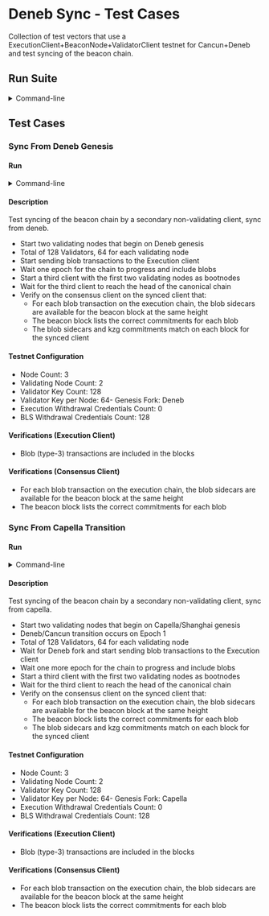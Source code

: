 # Deneb Sync - Test Cases

Collection of test vectors that use a ExecutionClient+BeaconNode+ValidatorClient testnet for Cancun+Deneb and test syncing of the beacon chain.

## Run Suite

<details>
<summary>Command-line</summary>

```bash
./hive --client <CLIENTS> --sim eth2/dencun --sim.limit "eth2-deneb-sync/"
```

</details>

## Test Cases

### Sync From Deneb Genesis

#### Run

<details>
<summary>Command-line</summary>

```bash
./hive --client <CLIENTS> --sim eth2/dencun --sim.limit "eth2-deneb-sync/test-sync-from-deneb-"
```

</details>

#### Description


Test syncing of the beacon chain by a secondary non-validating client, sync from deneb.

- Start two validating nodes that begin on Deneb genesis
- Total of 128 Validators, 64 for each validating node
- Start sending blob transactions to the Execution client
- Wait one epoch for the chain to progress and include blobs
- Start a third client with the first two validating nodes as bootnodes
- Wait for the third client to reach the head of the canonical chain
- Verify on the consensus client on the synced client that:
  - For each blob transaction on the execution chain, the blob sidecars are available for the
	beacon block at the same height
  - The beacon block lists the correct commitments for each blob
  - The blob sidecars and kzg commitments match on each block for the synced client


#### Testnet Configuration


- Node Count: 3
- Validating Node Count: 2
- Validator Key Count: 128
- Validator Key per Node: 64- Genesis Fork: Deneb
- Execution Withdrawal Credentials Count: 0
- BLS Withdrawal Credentials Count: 128

#### Verifications (Execution Client)


- Blob (type-3) transactions are included in the blocks

#### Verifications (Consensus Client)


- For each blob transaction on the execution chain, the blob sidecars are available for the beacon block at the same height
- The beacon block lists the correct commitments for each blob

### Sync From Capella Transition

#### Run

<details>
<summary>Command-line</summary>

```bash
./hive --client <CLIENTS> --sim eth2/dencun --sim.limit "eth2-deneb-sync/test-sync-from-capella-"
```

</details>

#### Description


Test syncing of the beacon chain by a secondary non-validating client, sync from capella.

- Start two validating nodes that begin on Capella/Shanghai genesis
- Deneb/Cancun transition occurs on Epoch 1
- Total of 128 Validators, 64 for each validating node
- Wait for Deneb fork and start sending blob transactions to the Execution client
- Wait one more epoch for the chain to progress and include blobs
- Start a third client with the first two validating nodes as bootnodes
- Wait for the third client to reach the head of the canonical chain
- Verify on the consensus client on the synced client that:
  - For each blob transaction on the execution chain, the blob sidecars are available for the
	beacon block at the same height
  - The beacon block lists the correct commitments for each blob
  - The blob sidecars and kzg commitments match on each block for the synced client


#### Testnet Configuration


- Node Count: 3
- Validating Node Count: 2
- Validator Key Count: 128
- Validator Key per Node: 64- Genesis Fork: Capella
- Execution Withdrawal Credentials Count: 0
- BLS Withdrawal Credentials Count: 128

#### Verifications (Execution Client)


- Blob (type-3) transactions are included in the blocks

#### Verifications (Consensus Client)


- For each blob transaction on the execution chain, the blob sidecars are available for the beacon block at the same height
- The beacon block lists the correct commitments for each blob

